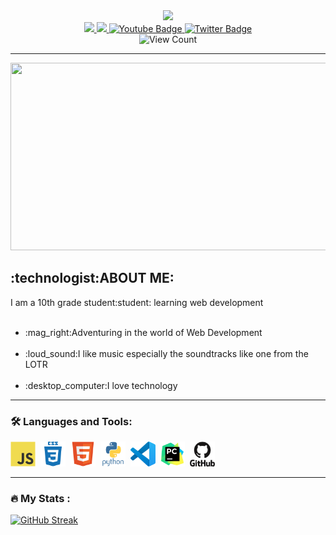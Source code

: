 <div id="header" align="center">
  <img src="https://media.giphy.com/media/Qo2dupDib32rkTY4hX/giphy.gif" width="500"/>
</div>

<div id="badges" align="center">
  <a href="https://www.instagram.com/iamjerald55/">
    <img src="https://img.shields.io/badge/Instagram-E4405F?style=for-the-badge&logo=instagram&logoColor=white">
  </a>
  <a href="https://www.facebook.com/simn.ghst.rily.141">
<img src="https://img.shields.io/badge/Facebook-1877F2?style=for-the-badge&logo=facebook&logoColor=white">
  </a>
  <a href="https://www.youtube.com/channel/UCLjbz-Q1o1T-bHv5iupszDQ">
    <img src="https://img.shields.io/badge/YouTube-red?style=for-the-badge&logo=youtube&logoColor=white" alt="Youtube Badge"/>
  </a>
  <a href="https://twitter.com/JeraldPascual55">
  <img src="https://img.shields.io/badge/Twitter-blue?style=for-the-badge&logo=twitter&logoColor=white" alt="Twitter Badge"/>
  </a>
 <br>
  <img src="https://komarev.com/ghpvc/?username=Jerald-Pascual-15&style=flat-square&color=blue" alt="View Count"/>
  </div>
  
  <hr>
  
<div align="center">
  <img src="https://64.media.tumblr.com/3050089750e85f34aac5d2b08d50453a/72461282b15b99f9-35/s1280x1920/784fdb27877c49f112de25fdb92742c54c8f9518.gifv" width="600" height="300"/>
</div>

<div id="about me">
  <h2>:technologist:ABOUT ME:</h2>
  I am a 10th grade student:student: learning web development
  <br>
  <br>
  <ul>
    <li>:mag_right:Adventuring in the world of Web Development</li>
    <br>
    <li>:loud_sound:I like music especially the soundtracks like one from the LOTR</li>
        <br>
    <li>:desktop_computer:I love technology</li>
  </ul>
  </div>
  
  ---
  
  ### :hammer_and_wrench: Languages and Tools:
  <div id="languages and tools">
  <img src="https://github.com/devicons/devicon/blob/master/icons/javascript/javascript-original.svg" title="JavaScript" alt="JavaScript" width="40" height="40"/>&nbsp;
   <img src="https://github.com/devicons/devicon/blob/master/icons/css3/css3-plain-wordmark.svg"  title="CSS3" alt="CSS" width="40" height="40"/>&nbsp;
  <img src="https://github.com/devicons/devicon/blob/master/icons/html5/html5-original.svg" title="HTML5" alt="HTML" width="40" height="40"/>&nbsp;
  <img src="https://github.com/devicons/devicon/blob/master/icons/python/python-original-wordmark.svg" title="python" alt="python" width="40">&nbsp;
    <img src="https://github.com/devicons/devicon/blob/master/icons/vscode/vscode-original.svg" title="vscode" alt="vscode" width="40">&nbsp; 
  <img src="https://github.com/devicons/devicon/blob/master/icons/pycharm/pycharm-original.svg" title="pycharm" alt="pycharm" width="40">&nbsp;
  <img src="https://github.com/devicons/devicon/blob/master/icons/github/github-original-wordmark.svg" title="github" alt="github" width="40">&nbsp;
</div>

---
### :fire: My Stats :
[![GitHub Streak](http://github-readme-streak-stats.herokuapp.com?user=JeraldPascual15&theme=blue-green&hide_border=true)](https://git.io/streak-stats)

